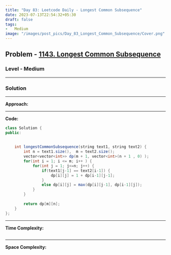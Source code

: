 ```yaml
---
title: "Day 83: Leetcode Daily - Longest Common Subsequence"
date: 2023-07-13T22:54:32+05:30
draft: false
tags:
-   Medium
image: "/images/post_pics/Day_83_Longest_Common_Subsequence/Cover.png"
---
```



## Problem - [1143. Longest Common Subsequence](https://leetcode.com/problems/longest-common-subsequence/)

### Level - Medium
---

### Solution

---
**Approach:**


---

**Code:**

```java
class Solution {
public:
   
    
    int longestCommonSubsequence(string text1, string text2) {
        int n = text1.size(),  m = text2.size();
        vector<vector<int>> dp(m + 1, vector<int>(n + 1 , 0) );
        for(int i = 1; i <= m; i++ ) {
            for(int j = 1; j<=n; j++) {
                if(text1[j-1] == text2[i-1]) {
                    dp[i][j] = 1 + dp[i-1][j-1];
                }  
                else dp[i][j] = max(dp[i][j-1], dp[i-1][j]);
            }
        }
           
        return dp[m][n];
    }
};

```
---

**Time Complexity:**
```

```

---

**Space Complexity:**
```

```


